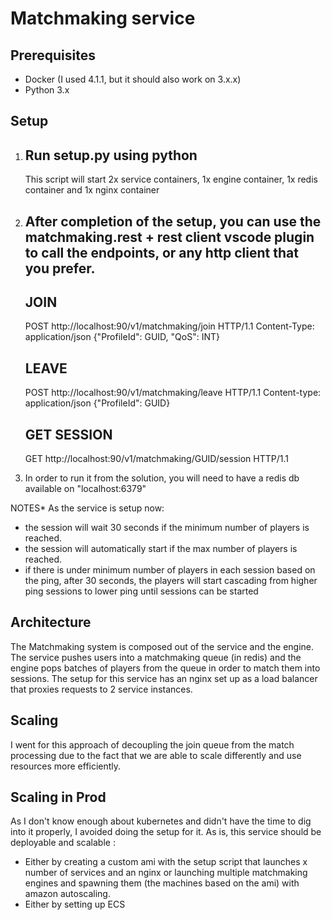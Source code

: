 # Matchmaking service
## Prerequisites
- Docker (I used 4.1.1, but it should also work on 3.x.x)
- Python 3.x

## Setup
1. Run setup.py using python
    -
    This script will start 2x service containers, 1x engine container, 1x redis container and 1x nginx container
2. After completion of the setup, you can use the matchmaking.rest + rest client vscode plugin to call the endpoints, or any http client that you prefer.
    -
    ## JOIN
    POST http://localhost:90/v1/matchmaking/join HTTP/1.1
    Content-Type: application/json
    {"ProfileId": GUID, "QoS": INT}
    ## LEAVE
    POST http://localhost:90/v1/matchmaking/leave HTTP/1.1
    Content-type: application/json
    {"ProfileId": GUID}
    ## GET SESSION
    GET http://localhost:90/v1/matchmaking/GUID/session HTTP/1.1

3. In order to run it from the solution, you will need to have a redis db available on "localhost:6379"

NOTES* 
As the service is setup now:
- the session will wait 30 seconds if the minimum number of players is reached.
- the session will automatically start if the max number of players is reached.
- if there is under minimum number of players in each session based on the ping, after 30 seconds, the players will start cascading from higher ping sessions to lower ping until sessions can be started

## Architecture
The Matchmaking system is composed out of the service and the engine.
The service pushes users into a matchmaking queue (in redis) and the engine pops batches of players from the queue in order to match them into sessions.
The setup for this service has an nginx set up as a load balancer that proxies requests to 2 service instances.

## Scaling
I went for this approach of decoupling the join queue from the match processing due to the fact that we are able to scale differently and use resources more efficiently.

## Scaling in Prod
As I don't know enough about kubernetes and didn't have the time to dig into it properly, I avoided doing the setup for it.
As is, this service should be deployable and scalable :
- Either by creating a custom ami with the setup script that launches x number of services and an nginx or launching multiple matchmaking engines and spawning them (the machines based on the ami) with amazon autoscaling.
- Either by setting up ECS



 

